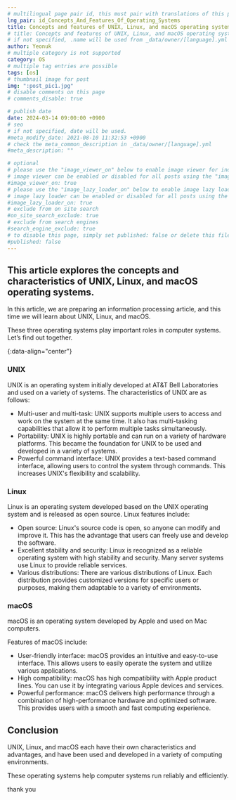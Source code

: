 ```yaml
---
# multilingual page pair id, this must pair with translations of this page. (This name must be unique)
lng_pair: id_Concepts_And_Features_Of_Operating_Systems
title: Concepts and features of UNIX, Linux, and macOS operating systems
# title: Concepts and features of UNIX, Linux, and macOS operating systems
# if not specified, .name will be used from _data/owner/[language].yml
author: Yeonuk
# multiple category is not supported
category: OS
# multiple tag entries are possible
tags: [os]
# thumbnail image for post
img: ":post_pic1.jpg"
# disable comments on this page
# comments_disable: true

# publish date
date: 2024-03-14 09:00:00 +0900
# seo
# if not specified, date will be used.
#meta_modify_date: 2021-08-10 11:32:53 +0900
# check the meta_common_description in _data/owner/[language].yml
#meta_description: ""

# optional
# please use the "image_viewer_on" below to enable image viewer for individual pages or posts (_posts/ or [language]/_posts folders).
# image viewer can be enabled or disabled for all posts using the "image_viewer_posts: true" setting in _data/conf/main.yml.
#image_viewer_on: true
# please use the "image_lazy_loader_on" below to enable image lazy loader for individual pages or posts (_posts/ or [language]/_posts folders).
# image lazy loader can be enabled or disabled for all posts using the "image_lazy_loader_posts: true" setting in _data/conf/main.yml.
#image_lazy_loader_on: true
# exclude from on site search
#on_site_search_exclude: true
# exclude from search engines
#search_engine_exclude: true
# to disable this page, simply set published: false or delete this file
#published: false
---
```


<!-- outline-start -->

## This article explores the concepts and characteristics of UNIX, Linux, and macOS operating systems.

In this article, we are preparing an information processing article, and this time we will learn about UNIX, Linux, and macOS.

These three operating systems play important roles in computer systems. Let’s find out together.

{:data-align="center"}

<!-- outline-end -->

### UNIX

UNIX is an operating system initially developed at AT&T Bell Laboratories and used on a variety of systems. The characteristics of UNIX are as follows:

- Multi-user and multi-task: UNIX supports multiple users to access and work on the system at the same time. It also has multi-tasking capabilities that allow it to perform multiple tasks simultaneously.
- Portability: UNIX is highly portable and can run on a variety of hardware platforms. This became the foundation for UNIX to be used and developed in a variety of systems.
- Powerful command interface: UNIX provides a text-based command interface, allowing users to control the system through commands. This increases UNIX's flexibility and scalability.

### Linux

Linux is an operating system developed based on the UNIX operating system and is released as open source. Linux features include:

- Open source: Linux's source code is open, so anyone can modify and improve it. This has the advantage that users can freely use and develop the software.
- Excellent stability and security: Linux is recognized as a reliable operating system with high stability and security. Many server systems use Linux to provide reliable services.
- Various distributions: There are various distributions of Linux. Each distribution provides customized versions for specific users or purposes, making them adaptable to a variety of environments.

### macOS

macOS is an operating system developed by Apple and used on Mac computers.

Features of macOS include:

- User-friendly interface: macOS provides an intuitive and easy-to-use interface. This allows users to easily operate the system and utilize various applications.
- High compatibility: macOS has high compatibility with Apple product lines. You can use it by integrating various Apple devices and services.
- Powerful performance: macOS delivers high performance through a combination of high-performance hardware and optimized software. This provides users with a smooth and fast computing experience.

## Conclusion

UNIX, Linux, and macOS each have their own characteristics and advantages, and have been used and developed in a variety of computing environments.

These operating systems help computer systems run reliably and efficiently.

thank you
